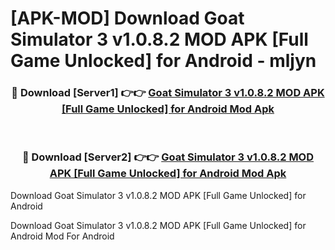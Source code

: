 # [APK-MOD] Download Goat Simulator 3 v1.0.8.2 MOD APK [Full Game Unlocked] for Android - mljyn


<div align="center">
<h3>🔴 Download [Server1] 👉👉 <a href="https://apk-comot.site?title=Goat_Simulator_3_v1.0.8.2_MOD_APK_[Full_Game_Unlocked]_for_Android">Goat Simulator 3 v1.0.8.2 MOD APK [Full Game Unlocked] for Android Mod Apk</a></h3><br>
<h3>🔴 Download [Server2] 👉👉 <a href="https://apk-comot.site?title=Goat_Simulator_3_v1.0.8.2_MOD_APK_[Full_Game_Unlocked]_for_Android">Goat Simulator 3 v1.0.8.2 MOD APK [Full Game Unlocked] for Android Mod Apk</a></h3>
</div>



Download Goat Simulator 3 v1.0.8.2 MOD APK [Full Game Unlocked] for Android 

Download Goat Simulator 3 v1.0.8.2 MOD APK [Full Game Unlocked] for Android Mod For Android